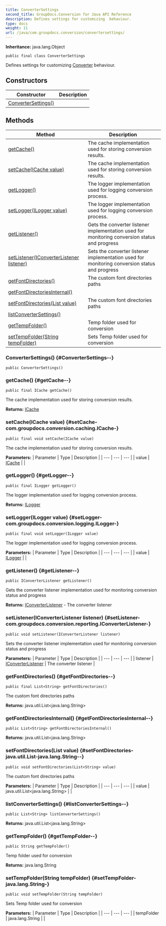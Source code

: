 ```yaml
---
title: ConverterSettings
second_title: GroupDocs.Conversion for Java API Reference
description: Defines settings for customizing  behaviour.
type: docs
weight: 11
url: /java/com.groupdocs.conversion/convertersettings/
---
```

**Inheritance:**
java.lang.Object
```
public final class ConverterSettings
```

Defines settings for customizing [Converter](../../com.groupdocs.conversion/converter) behaviour.
## Constructors

| Constructor | Description |
| --- | --- |
| [ConverterSettings()](#ConverterSettings--) |  |
## Methods

| Method | Description |
| --- | --- |
| [getCache()](#getCache--) | The cache implementation used for storing conversion results. |
| [setCache(ICache value)](#setCache-com.groupdocs.conversion.caching.ICache-) | The cache implementation used for storing conversion results. |
| [getLogger()](#getLogger--) | The logger implementation used for logging conversion process. |
| [setLogger(ILogger value)](#setLogger-com.groupdocs.conversion.logging.ILogger-) | The logger implementation used for logging conversion process. |
| [getListener()](#getListener--) | Gets the converter listener implementation used for monitoring conversion status and progress |
| [setListener(IConverterListener listener)](#setListener-com.groupdocs.conversion.reporting.IConverterListener-) | Sets the converter listener implementation used for monitoring conversion status and progress |
| [getFontDirectories()](#getFontDirectories--) | The custom font directories paths |
| [getFontDirectoriesInternal()](#getFontDirectoriesInternal--) |  |
| [setFontDirectories(List<String> value)](#setFontDirectories-java.util.List-java.lang.String--) | The custom font directories paths |
| [listConverterSettings()](#listConverterSettings--) |  |
| [getTempFolder()](#getTempFolder--) | Temp folder used for conversion |
| [setTempFolder(String tempFolder)](#setTempFolder-java.lang.String-) | Sets Temp folder used for conversion |
### ConverterSettings() {#ConverterSettings--}
```
public ConverterSettings()
```


### getCache() {#getCache--}
```
public final ICache getCache()
```


The cache implementation used for storing conversion results.

**Returns:**
[ICache](../../com.groupdocs.conversion.caching/icache)
### setCache(ICache value) {#setCache-com.groupdocs.conversion.caching.ICache-}
```
public final void setCache(ICache value)
```


The cache implementation used for storing conversion results.

**Parameters:**
| Parameter | Type | Description |
| --- | --- | --- |
| value | [ICache](../../com.groupdocs.conversion.caching/icache) |  |

### getLogger() {#getLogger--}
```
public final ILogger getLogger()
```


The logger implementation used for logging conversion process.

**Returns:**
[ILogger](../../com.groupdocs.conversion.logging/ilogger)
### setLogger(ILogger value) {#setLogger-com.groupdocs.conversion.logging.ILogger-}
```
public final void setLogger(ILogger value)
```


The logger implementation used for logging conversion process.

**Parameters:**
| Parameter | Type | Description |
| --- | --- | --- |
| value | [ILogger](../../com.groupdocs.conversion.logging/ilogger) |  |

### getListener() {#getListener--}
```
public IConverterListener getListener()
```


Gets the converter listener implementation used for monitoring conversion status and progress

**Returns:**
[IConverterListener](../../com.groupdocs.conversion.reporting/iconverterlistener) - The converter listener
### setListener(IConverterListener listener) {#setListener-com.groupdocs.conversion.reporting.IConverterListener-}
```
public void setListener(IConverterListener listener)
```


Sets the converter listener implementation used for monitoring conversion status and progress

**Parameters:**
| Parameter | Type | Description |
| --- | --- | --- |
| listener | [IConverterListener](../../com.groupdocs.conversion.reporting/iconverterlistener) | The converter listener |

### getFontDirectories() {#getFontDirectories--}
```
public final List<String> getFontDirectories()
```


The custom font directories paths

**Returns:**
java.util.List<java.lang.String>
### getFontDirectoriesInternal() {#getFontDirectoriesInternal--}
```
public List<String> getFontDirectoriesInternal()
```




**Returns:**
java.util.List<java.lang.String>
### setFontDirectories(List<String> value) {#setFontDirectories-java.util.List-java.lang.String--}
```
public void setFontDirectories(List<String> value)
```


The custom font directories paths

**Parameters:**
| Parameter | Type | Description |
| --- | --- | --- |
| value | java.util.List<java.lang.String> |  |

### listConverterSettings() {#listConverterSettings--}
```
public List<String> listConverterSettings()
```




**Returns:**
java.util.List<java.lang.String>
### getTempFolder() {#getTempFolder--}
```
public String getTempFolder()
```


Temp folder used for conversion

**Returns:**
java.lang.String
### setTempFolder(String tempFolder) {#setTempFolder-java.lang.String-}
```
public void setTempFolder(String tempFolder)
```


Sets Temp folder used for conversion

**Parameters:**
| Parameter | Type | Description |
| --- | --- | --- |
| tempFolder | java.lang.String |  |

